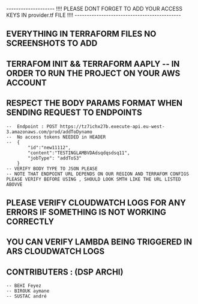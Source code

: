 -------------------- !!!! PLEASE DONT FORGET TO ADD YOUR ACCESS KEYS IN provider.tf FILE !!!! --------------------------------------------


## EVERYTHING IN TERRAFORM FILES NO SCREENSHOTS TO ADD 

## TERRAFOM INIT && TERRAFORM AAPLY -- IN ORDER TO RUN THE PROJECT ON YOUR AWS ACCOUNT 

## RESPECT THE BODY PARAMS  FORMAT WHEN SENDING REQUEST TO ENDPOINTS 
    --  Endpoint : POST https://tz7ichx27b.execute-api.eu-west-3.amazonaws.com/prod/addToDynamo  
    --  No access tokens NEEDED in HEADER
    --  {
            "id":"new11112",
            "content":"TESTINGLAMBVDAdsqdqsdsq11",
            "jobType": "addToS3"
        }
    -- VERIFY BODY TYPE TO JSON PLEASE
    -- NOTE THAT ENDPOINT URL DEPENDS ON OUR REGION AND TERRAFOM CONFIGS PLEASE VERIFY BEFORE USING , SHOULD LOOK SMTH LIKE THE URL LISTED ABOVVE
## PLEASE VERIFY CLOUDWATCH LOGS FOR ANY ERRORS IF SOMETHING IS NOT WORKING CORRECTLY   
## YOU CAN VERIFY LAMBDA BEING TRIGGERED IN ARS CLOUDWATCH LOGS 


## CONTRIBUTERS :  (DSP ARCHI)
    -- BEHI Feyez
    -- BIROUK aymane 
    -- SUSTAC andré 